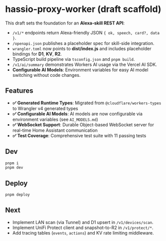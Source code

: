 # hassio-proxy-worker (draft scaffold)

This draft sets the foundation for an **Alexa-skill REST API**:

- `/v1/*` endpoints return Alexa-friendly JSON `{ ok, speech, card?, data }`.
- `/openapi.json` publishes a placeholder spec for skill-side integration.
- `wrangler.toml` now points to **dist/index.js** and includes placeholder bindings for **D1**, **KV**, **R2**.
- TypeScript build pipeline via `tsconfig.json` and `pnpm build`.
- `/v1/ai/summary` demonstrates Workers AI usage via the Vercel AI SDK.
- **Configurable AI Models**: Environment variables for easy AI model switching without code changes.

## Features

- **✅ Generated Runtime Types**: Migrated from `@cloudflare/workers-types` to Wrangler v4 generated types
- **✅ Configurable AI Models**: AI models are now configurable via environment variables (see `AI_MODELS.md`)
- **✅ WebSocket Support**: Durable Object-based WebSocket server for real-time Home Assistant communication
- **✅ Test Coverage**: Comprehensive test suite with 11 passing tests

## Dev
```bash
pnpm i
pnpm dev
```

## Deploy
```bash
pnpm deploy
```

## Next
- Implement LAN scan (via Tunnel) and D1 upsert in `/v1/devices/scan`.
- Implement UniFi Protect client and snapshot-to-R2 in `/v1/protect/*`.
- Add tracing tables (`events`, `actions`) and KV rate limiting middleware.
